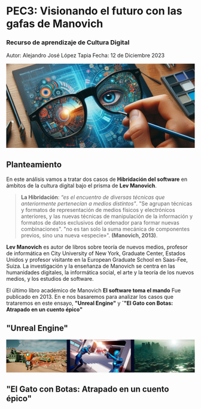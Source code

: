 
# PEC3: Visionando el futuro con las gafas de Manovich 

### Recurso de aprendizaje de Cultura Digital 
Autor: Alejandro José López Tapia
Fecha: 12 de Diciembre 2023

![Cultura Digital](https://github.com/AlejandroJoseLopezTapia/PEC3_Manovich_Reloaded/blob/main/Gafas%20Manovich%20copia.jpg)

## Planteamiento

En este análisis vamos a tratar dos casos de **Hibridación del software** en ámbitos de la cultura digital bajo el prisma de **Lev Manovich**. 

>**La Hibridación**: 
>_“es el encuentro de diversas técnicas que anteriormente pertenecían a medios distintos"_. 
> "Se agrupan técnicas y formatos de representación de medios físicos y electrónicos anteriores, y las nuevas técnicas de manipulación de la información y formatos de datos exclusivos del ordenador para formar nuevas combinaciones".   "no es tan solo la suma mecánica de componentes previos, sino una nueva «especie»". **(Manovich, 2013)**.
> 
**Lev Manovich** es autor de libros sobre teoría de nuevos medios, profesor de informática en City University of New York, Graduate Center, Estados Unidos y profesor visitante en la European Graduate School en Saas-Fee, Suiza. La investigación y la enseñanza de Manovich se centra en las humanidades digitales, la informática social, el arte y la teoría de los nuevos medios, y los estudios de software. 

El último libro académico de Manovich **El software toma el mando** Fue publicado en 2013. En e nos basaremos para analizar los casos que trataremos en este ensayo, **"Unreal Engine"** y **´"El Gato con Botas: Atrapado en un cuento épico"**

## "Unreal Engine"
![Cultura Digital](https://github.com/AlejandroJoseLopezTapia/PEC3_Manovich_Reloaded/blob/main/Unrealok.jpg)
## "El Gato con Botas: Atrapado en un cuento épico"
